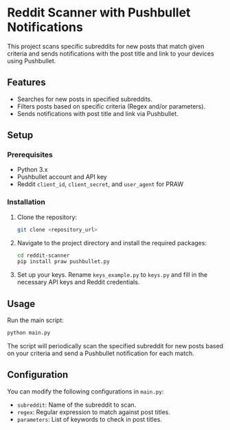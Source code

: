 # Reddit Scanner with Pushbullet Notifications

This project scans specific subreddits for new posts that match given criteria and sends notifications with the post title and link to your devices using Pushbullet.


## Features

- Searches for new posts in specified subreddits.
- Filters posts based on specific criteria (Regex and/or parameters).
- Sends notifications with post title and link via Pushbullet.

## Setup

### Prerequisites

- Python 3.x
- Pushbullet account and API key
- Reddit `client_id`, `client_secret`, and `user_agent` for PRAW

### Installation

1. Clone the repository:
   ```bash
   git clone <repository_url>
   ```

2. Navigate to the project directory and install the required packages:
   ```bash
   cd reddit-scanner
   pip install praw pushbullet.py
   ```

3. Set up your keys. Rename `keys_example.py` to `keys.py` and fill in the necessary API keys and Reddit credentials.

## Usage

Run the main script:
```bash
python main.py
```

The script will periodically scan the specified subreddit for new posts based on your criteria and send a Pushbullet notification for each match.

## Configuration

You can modify the following configurations in `main.py`:

- `subreddit`: Name of the subreddit to scan.
- `regex`: Regular expression to match against post titles.
- `parameters`: List of keywords to check in post titles.